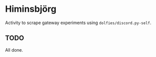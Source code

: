# Himinsbjörg

Activity to scrape gateway experiments using `dolfies/discord.py-self`.

## TODO

All done.
